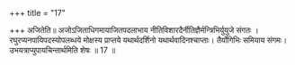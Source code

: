 +++
title = "17"

+++
अजितेति॥ अजोऽजिताधिगमायाजितपदलाभाय नीतिविशारदैर्नीतिज्ञैर्मन्त्रिभिर्युयुजे संगतः । रघुरप्यनपायिपदस्योपलब्धये मोक्षस्य प्राप्तये यथार्थदर्शिनो यथार्थवादिनश्चाप्ताः। तैर्योगिभिः समियाय संगमः। उभयत्राप्युपायचिन्तार्थमिति शेषः ॥ 17 ॥